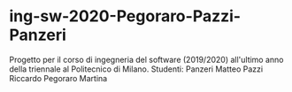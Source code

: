 # ing-sw-2020-Pegoraro-Pazzi-Panzeri
Progetto per il corso di ingegneria del software (2019/2020) all'ultimo anno della triennale al Politecnico di Milano.
Studenti:
Panzeri Matteo
Pazzi Riccardo
Pegoraro Martina
